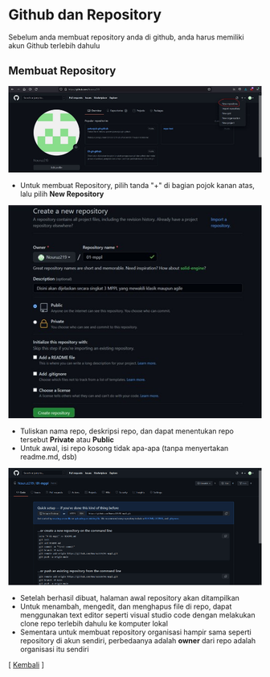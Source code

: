 # Github dan Repository

Sebelum anda membuat repository anda di github, anda harus memiliki akun Github terlebih dahulu

## Membuat Repository

![13-screenshoot](/images/Screenshot_02.jpg)

* Untuk membuat Repository, pilih tanda "+" di bagian pojok kanan atas, lalu pilih **New Repository**

![14-screenshoot](/images/Screenshot_03.jpg)

* Tuliskan nama repo, deskripsi repo, dan dapat menentukan repo tersebut **Private** atau **Public**
* Untuk awal, isi repo kosong tidak apa-apa (tanpa menyertakan readme.md, dsb)

![15-screenshoot](/images/Screenshot_04.png)

* Setelah berhasil dibuat, halaman awal repository akan ditampilkan
* Untuk menambah, mengedit, dan menghapus file di repo, dapat menggunakan text editor seperti visual studio code dengan melakukan clone repo terlebih dahulu ke komputer lokal
* Sementara untuk membuat repository organisasi hampir sama seperti repository di akun sendiri, perbedaanya adalah **owner** dari repo adalah organisasi itu sendiri


[ [Kembali](README.md) ]